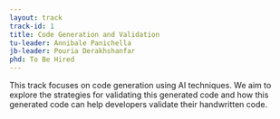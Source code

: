 ```yaml
---
layout: track
track-id: 1
title: Code Generation and Validation
tu-leader: Annibale Panichella
jb-leader: Pouria Derakhshanfar
phd: To Be Hired
---
```


This track focuses on code generation using AI techniques. We aim to explore the strategies for validating this generated code and how this generated code can help developers validate their handwritten code.